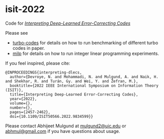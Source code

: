 # isit-2022
Code for [*Interpreting Deep-Learned Error-Correcting Codes*](https://devroye.lab.uic.edu/wp-content/uploads/sites/570/2022/02/Devroye-et-al-ISIT2022-submission-extended.pdf)


Please see 
- [turbo-codes](turbo-codes/README.md) for details on how to run benchmarking of different turbo codes in paper.
- [milp](milp/README.md) for details on how to run integer linear programming experiments.

If you feel inspired, please cite:
```
@INPROCEEDINGS{interpreting-dlecs,
  author={Devroye, N. and Mohammadi, N. and Mulgund, A. and Naik, H. and Shekhar, R. and Turán, Gy. and Wei, Y. and Žefran, M.},
  booktitle={2022 IEEE International Symposium on Information Theory (ISIT)}, 
  title={Interpreting Deep-Learned Error-Correcting Codes}, 
  year={2022},
  volume={},
  number={},
  pages={2457-2462},
  doi={10.1109/ISIT50566.2022.9834599}}
```

Please contact Abhijeet Mulgund at mulgund2@uic.edu or abhmul@gmail.com if you have questions about usage.
